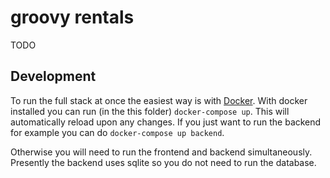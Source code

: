 # groovy rentals

TODO

## Development

To run the full stack at once the easiest way is with [Docker](https://docs.docker.com/get-started/). With docker installed you can run (in the this folder) `docker-compose up`. This will automatically reload upon any changes. If you just want to run the backend for example you can do `docker-compose up backend`.

Otherwise you will need to run the frontend and backend simultaneously. Presently the backend uses sqlite so you do not need to run the database.
